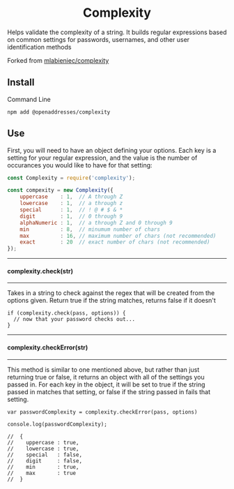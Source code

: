 <h1 align=center>Complexity</h1>

Helps validate the complexity of a string. It builds regular expressions based on common settings for passwords, usernames, and other user identification methods

Forked from [mlabieniec/complexity](https://github.com/mlabieniec/complexity)

## Install

Command Line

```
npm add @openaddresses/complexity
```

## Use

First, you will need to have an object defining your options. Each key is a setting for your regular expression,
and the value is the number of occurances you would like to have for that setting:

```js
const Complexity = require('complexity');

const compexity = new Complexity({
    uppercase    : 1,  // A through Z
    lowercase    : 1,  // a through z
    special      : 1,  // ! @ # $ & *
    digit        : 1,  // 0 through 9
    alphaNumeric : 1,  // a through Z and 0 through 9
    min          : 8,  // minumum number of chars
    max          : 16, // maximum number of chars (not recommended)
    exact        : 20  // exact number of chars (not recommended)
});
```

---
#### complexity.check(str)
---

Takes in a string to check against the regex that will be created from the options given. Return true if the string matches, returns false if it doesn't

    if (complexity.check(pass, options)) {
      // now that your password checks out...
    }

---
#### complexity.checkError(str)
---

This method is similar to one mentioned above, but rather than just returning true or false, it returns an object with all of the settings you passed in. For each key in the object, it will be set to true if the string passed in matches that setting, or false if the string passed in fails that setting.

    var passwordComplexity = complexity.checkError(pass, options)

    console.log(passwordComplexity);

    //  {
    //    uppercase : true,
    //    lowercase : true,
    //    special   : false,
    //    digit     : false,
    //    min       : true,
    //    max       : true
    //  }

